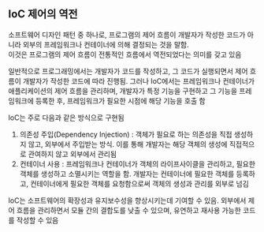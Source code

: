 ## IoC 제어의 역전
소프트웨어 디자인 패턴 중 하나로, 프로그램의 제어 흐름이 개발자가 작성한 코드가 아니라 외부의 프레임워크나
컨테이너에 의해 결정되는 것을 말함.  
이것은 프로그램의 제어 흐름이 전통적인 흐름에서 역전되었다는 의미를 갖고 있음

일반적으로 프로그래밍에서는 개발자가 코드를 작성하고, 그 코드가 실행되면서 제어 흐름이 개발자가 작성한
코드에 따라 진행됨. 그러나 IoC에서는 프레임워크나 컨테이너가 애플리케이션의 제어 흐름을 관리하며,
개발자가 특정 기능을 구현하고 그 기능을 프레임워크에 등록한 후, 프레임워크가 필요한 시점에 해당 기능을 호출 함

IoC는 주로 다음과 같은 방식으로 구현됨
1. 의존성 주입(Dependency Injection) : 객체가 필요로 하는 의존성을 직접 생성하지 않고, 외부에서 주입받는 방식.
이를 통해 개발자는 해당 객체의 생성에 직접적으로 관여하지 않고 외부에서 관리됨
2. 컨테이너 사용 : 프레임워크나 컨테이너가 객체의 라이프사이클을 관리하고, 필요한 객체를 생성하고 소멸시키는 역할을 함.
개발자는 컨테이너에 필요한 객체를 등록하고, 컨테이너에게 필요한 객체를 요청함으로써 객체의 생성과 관리를 외부로 넘김

IoC는 소프트웨어의 확장성과 유지보수성을 향상시키는데 기여할 수 있음. 외부에서 제어 흐름을 관리하면서 모듈 간의
결합도를 낮출 수 있으며, 유연하고 재사용 가능한 코드를 작성할 수 있음